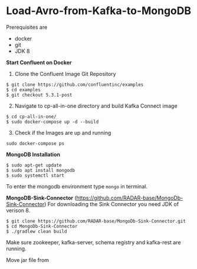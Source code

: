 # Load-Avro-from-Kafka-to-MongoDB

Prerequisites are  
- docker  
- git  
- JDK 8

**Start Confluent on Docker**
1. Clone the Confluent Image Git Repository
```
$ git clone https://github.com/confluentinc/examples
$ cd examples
$ git checkout 5.3.1-post
```

2. Navigate to cp-all-in-one directory and build Kafka Connect image
```
$ cd cp-all-in-one/
$ sudo docker-compose up -d --build
```

3. Check if the Images are up and running
```
sudo docker-compose ps
```


**MongoDB Installation**
```
$ sudo apt-get update
$ sudo apt install mongodb
$ sudo systemctl start
```
To enter the mongodb environment type `mongo` in terminal.

**MongoDB-Sink-Connector** (https://github.com/RADAR-base/MongoDb-Sink-Connector)
For downloading the Sink Connector you need JDK of verison 8.
```
$ git clone https://github.com/RADAR-base/MongoDb-Sink-Connector.git
$ cd MongoDb-Sink-Connector
$ ./gradlew clean build
```
Make sure zookeeper, kafka-server, schema registry and kafka-rest are running.

Move jar file from 







